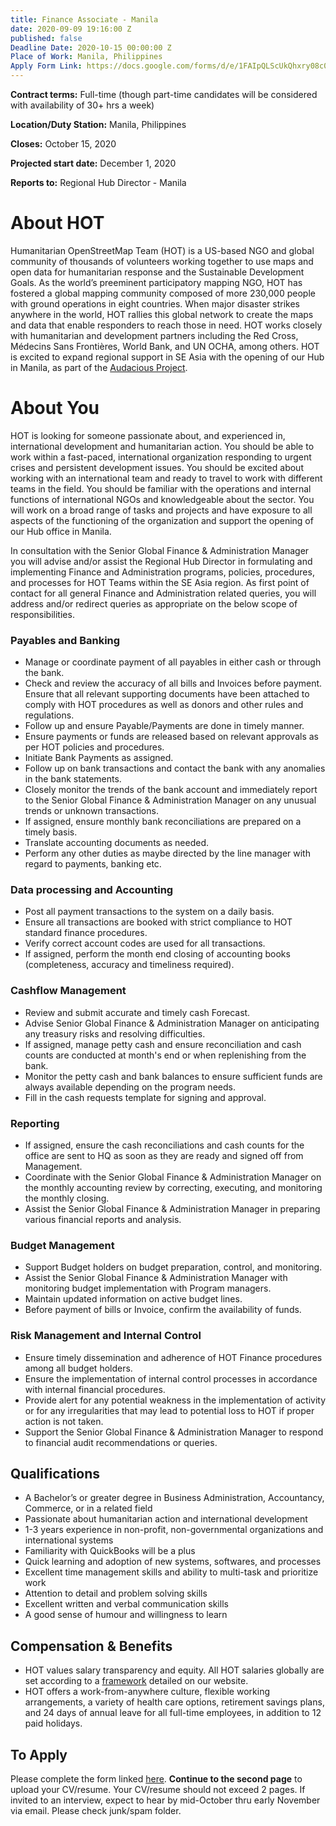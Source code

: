 ```yaml
---
title: Finance Associate - Manila
date: 2020-09-09 19:16:00 Z
published: false
Deadline Date: 2020-10-15 00:00:00 Z
Place of Work: Manila, Philippines
Apply Form Link: https://docs.google.com/forms/d/e/1FAIpQLScUkQhxry08c0ZcPZXXWAumCOXtnuuJQZMW6CjfUHACm7Q0oA/viewform?usp=sf_link
---
```


**Contract terms:** Full-time (though part-time candidates will be considered with availability of 30+ hrs a week)

**Location/Duty Station:** Manila, Philippines

**Closes:** October 15, 2020 

**Projected start date:** December 1, 2020

**Reports to:** Regional Hub Director - Manila

# About HOT
Humanitarian OpenStreetMap Team (HOT) is a US-based NGO and global community of thousands of volunteers working together to use maps and open data for humanitarian response and the Sustainable Development Goals. As the world’s preeminent participatory mapping NGO, HOT has fostered a global mapping community composed of more 230,000 people with ground operations in eight countries. When major disaster strikes anywhere in the world, HOT rallies this global network to create the maps and data that enable responders to reach those in need. HOT works closely with humanitarian and development partners including the Red Cross, Médecins Sans Frontières, World Bank, and UN OCHA, among others. HOT is excited to expand regional support in SE Asia with the opening of our Hub in Manila, as part of the [Audacious Project](https://audaciousproject.org/ideas/2020/humanitarian-openstreetmap-team). 

# About You
HOT is looking for someone passionate about, and experienced in, international development and humanitarian action. You should be able to work within a fast-paced, international organization responding to urgent crises and persistent development issues. You should be excited about working with an international team and ready to travel to work with different teams in the field. You should be familiar with the operations and internal functions of international NGOs and knowledgeable about the sector. You will work on a broad range of tasks and projects and have exposure to all aspects of the functioning of the organization and support the opening of our Hub office in Manila. 

In consultation with the Senior Global Finance & Administration Manager you will advise and/or assist the Regional Hub Director in formulating and implementing Finance and Administration programs, policies, procedures, and processes for HOT Teams within the SE Asia region. As first point of contact for all general Finance and Administration related queries, you will address and/or redirect queries as appropriate on the below scope of responsibilities. 

### Payables and Banking
* Manage or coordinate payment of all payables in either cash or through the bank. 
* Check and review the accuracy of all bills and Invoices before payment. Ensure that all relevant supporting documents have been attached to comply with HOT procedures as well as donors and other rules and regulations. 
* Follow up and ensure Payable/Payments are done in timely manner. 
* Ensure payments or funds are released based on relevant approvals as per HOT policies and procedures. 
* Initiate Bank Payments as assigned. 
* Follow up on bank transactions and contact the bank with any anomalies in the bank statements. 
* Closely monitor the trends of the bank account and immediately report to the Senior Global Finance & Administration Manager on any unusual trends or unknown transactions. 
* If assigned, ensure monthly bank reconciliations are prepared on a timely basis. 
* Translate accounting documents as needed. 
* Perform any other duties as maybe directed by the line manager with regard to payments, banking etc.  
 
### Data processing and Accounting 
* Post all payment transactions to the system on a daily basis. 
* Ensure all transactions are booked with strict compliance to HOT standard finance procedures.  
* Verify correct account codes are used for all transactions.  
* If assigned, perform the month end closing of accounting books (completeness, accuracy and timeliness required).  
 
### Cashflow Management 
* Review and submit accurate and timely cash Forecast. 
* Advise Senior Global Finance & Administration Manager on anticipating any treasury risks and resolving difficulties. 
* If assigned, manage petty cash and ensure reconciliation and cash counts are conducted at month's end or when replenishing from the bank. 
* Monitor the petty cash and bank balances to ensure sufficient funds are always available depending on the program needs. 
* Fill in the cash requests template for signing and approval. 
 
### Reporting 
* If assigned, ensure the cash reconciliations and cash counts for the office are sent to HQ as soon as they are ready and signed off from Management. 
* Coordinate with the Senior Global Finance & Administration Manager on the monthly accounting review by correcting, executing, and monitoring the monthly closing. 
* Assist the Senior Global Finance & Administration Manager in preparing various financial reports and analysis. 
  
### Budget Management 
* Support Budget holders on budget preparation, control, and monitoring.  
* Assist the Senior Global Finance & Administration Manager with monitoring budget implementation with Program managers. 
* Maintain updated information on active budget lines. 
* Before payment of bills or Invoice, confirm the availability of funds. 
 
### Risk Management and Internal Control 
* Ensure timely dissemination and adherence of HOT Finance procedures among all budget holders.
* Ensure the implementation of internal control processes in accordance with internal financial procedures.
* Provide alert for any potential weakness in the implementation of activity or for any irregularities that may lead to potential loss to HOT if proper action is not taken. 
* Support the Senior Global Finance & Administration Manager to respond to financial audit recommendations or queries. 
 
## Qualifications 
* A Bachelor’s or greater degree in Business Administration, Accountancy, Commerce, or in a related field 
* Passionate about humanitarian action and international development 
* 1-3 years experience in non-profit, non-governmental organizations and international systems
* Familiarity with QuickBooks will be a plus
* Quick learning and adoption of new systems, softwares, and processes
* Excellent time management skills and ability to multi-task and prioritize work
* Attention to detail and problem solving skills
* Excellent written and verbal communication skills
* A good sense of humour and willingness to learn

## Compensation & Benefits
* HOT values salary transparency and equity. All HOT salaries globally are set according to a [framework](https://www.hotosm.org/salaries) detailed on our website.
* HOT offers a work-from-anywhere culture, flexible working arrangements, a variety of health care options, retirement savings plans, and 24 days of annual leave for all full-time employees, in addition to 12 paid holidays. 

## To Apply
Please complete the form linked [here](https://docs.google.com/forms/d/e/1FAIpQLScUkQhxry08c0ZcPZXXWAumCOXtnuuJQZMW6CjfUHACm7Q0oA/viewform?usp=sf_link). **Continue to the second page** to upload your CV/resume. Your CV/resume should not exceed 2 pages. If invited to an interview, expect to hear by mid-October thru early November via email. Please check junk/spam folder.